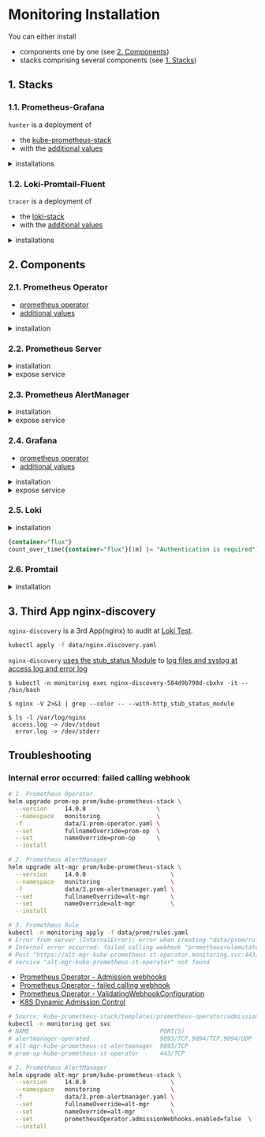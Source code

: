 # Monitoring Installation

You can either install

- components one by one (see [2. Components](#2-components))
- stacks comprising several components (see [1. Stacks](#1-stacks))

## 1. Stacks

### 1.1. Prometheus-Grafana

`hunter` is a deployment of

- the [kube-prometheus-stack](https://github.com/prometheus-community/helm-charts/tree/main/charts/kube-prometheus-stack)
- with the [additional values](data/stack.prom.values.yaml.j2)

<details close=""> <summary>installations</summary>

including components

- [prometheus operator](README.md#1-prometheus-operator)
- [prometheus server](README.md#2-prometheus)
- [alertmanager](./README.md#3-prometheus-alertmanager)
- [grafana](https://github.com/grafana/helm-charts/tree/main/charts/grafana)

```bash
do-jinja data/stack.prom.values.yaml.j2 data/.stack.values.yaml /tmp/

helm repo add prom https://prometheus-community.github.io/helm-charts

helm template hunter prom/kube-prometheus-stack \
helm upgrade  hunter prom/kube-prometheus-stack \
  --version     14.0.0                      \
  --namespace   monitoring                  \
  -f            data/.stack/0.yaml          \
  -f            data/.stack/1.prom-op.yaml  \
  --install --dry-run --debug
```

</details>

### 1.2. Loki-Promtail-Fluent

`tracer` is a deployment of

- the [loki-stack](https://github.com/grafana/helm-charts/tree/main/charts/loki-stack)
- with the [additional values](data/stack.loki.values.yaml.j2)

<details close=""> <summary>installations</summary>

```bash
do-jinja data/stack/5.loki.yaml.j2 data/stack/kind.values.yaml data/

helm repo add grafana https://grafana.github.io/helm-charts

monitor_ops='promtail.enabled=true,fluent-bit.enabled=true,grafana.enabled=false,prometheus.enabled=false'
persist_ops='prometheus.alertmanager.persistentVolume.enabled=false,prometheus.server.persistentVolume.enabled=false'

helm upgrade tracer grafana/loki-stack \
  --version     2.3.1                 \
  --namespace   monitoring            \
  -f            data/5.loki.yaml      \
  --set=${monitor_ops},${persist_ops} \
  --install --dry-run --debug

kubectl -n monitoring get cm tracer-promtail -o yaml | yq e '.data."promtail.yaml"' -M - | yq e -

```

</details>

## 2. Components

### 2.1. Prometheus Operator

- [prometheus operator](prometheus.md#1-prometheus-operator)
- [additional values](data/1.prom-operator.yaml)

<details close=""> <summary>installation</summary>

```bash
do-jinja data/stack/0.none.yaml.j2          data/stack/kind.values.yaml data/
do-jinja data/stack/1.prom-operator.yaml.j2 data/stack/kind.values.yaml data/

helm upgrade prom-op prom/kube-prometheus-stack \
  --version     14.0.0                    \
  --namespace   monitoring                \
  -f            data/0.none.yaml          \
  -f            data/1.prom-operator.yaml \
  --install
```

</details>

### 2.2. Prometheus Server

<details close=""> <summary>installation</summary>

```bash
helm upgrade prom-svr prom/kube-prometheus-stack \
  --version     14.0.0                    \
  --namespace   monitoring                \
  -f            data/0.none.yaml          \
  -f            data/2.prom-server.yaml  \
  --install
```

</details>

<details close=""> <summary>expose service</summary>

```bash
kubectl apply -f data/https/monitoring.prom-server.yaml
# https://prom-server.kind.io/
```

</details>

### 2.3. Prometheus AlertManager

<details close=""> <summary>installation</summary>

```bash
do-jinja data/stack/0.none.yaml.j2              data/stack/kind.values.yaml data/
do-jinja data/stack/3.prom-alertmanager.yaml.j2 data/stack/kind.values.yaml data/

helm upgrade alt-mgr prom/kube-prometheus-stack \
  --version     14.0.0                        \
  --namespace   monitoring                    \
  -f            data/0.none.yaml              \
  -f            data/3.prom-alertmanager.yaml \
  --install
```

</details>

<details close=""> <summary>expose service</summary>

```bash
kubectl apply -f data/https/monitoring.alert-manager.yaml
# https://alertmanager.kind.io/
```

</details>

### 2.4. Grafana

- [prometheus operator](prometheus.md#1-prometheus-operator)
- [additional values](data/data/4.grafana.yaml)

<details close=""> <summary>installation</summary>

```bash
helm upgrade grafana grafana/grafana  \
  --version   6.4.4                   \
  -n          monitoring              \
  -f          data/4.grafana.yaml     \
  --install
```

</details>

<details close=""> <summary>expose service</summary>

```bash
kubectl apply -f data/https/monitoring.grafana.yaml

# https://grafana.kind.io/

kubectl get secret -n monitoring grafana -o jsonpath="{.data.admin-user}"     | base64 --decode ; echo
kubectl get secret -n monitoring grafana -o jsonpath="{.data.admin-password}" | base64 --decode ; echo
```

</details>

### 2.5. Loki

<details close=""> <summary>installation</summary>

```bash
helm upgrade loki grafana/loki  \
  --version   2.5.0                   \
  -n          monitoring              \
  -f          data/5.loki.yaml     \
  --install
```

</details>

```sql
{container="flux"}
count_over_time({container="flux"}[1m] |= "Authentication is required")  > 1
```

### 2.6. Promtail

<details close=""> <summary>installation</summary>

```bash
helm upgrade promtail grafana/promtail  \
  --version   3.5.0                 \
  -n          monitoring            \
  -f          data/6.promtail.yaml  \
  --install
```

</details>

## 3. Third App nginx-discovery

`nginx-discovery` is a 3rd App(nginx) to audit at [Loki Test](loki.md#test).

```bash
kubectl apply -f data/nginx.discovery.yaml
```

`nginx-discovery` [uses the stub_status Module](https://www.nginx.com/blog/monitoring-nginx/#Log-Files-and-syslog) to [log files and syslog at access log and error log](https://docs.docker.com/config/containers/logging/)

```console
$ kubectl -n monitoring exec nginx-discovery-584d9b798d-cbxhv -it -- /bin/bash

$ nginx -V 2>&1 | grep --color -- --with-http_stub_status_module

$ ls -l /var/log/nginx
 access.log -> /dev/stdout
  error.log -> /dev/stderr
```

## Troubleshooting

### Internal error occurred: failed calling webhook

```bash
# 1. Prometheus Operator
helm upgrade prom-op prom/kube-prometheus-stack \
  --version     14.0.0                    \
  --namespace   monitoring                \
  -f            data/1.prom-operator.yaml \
  --set         fullnameOverride=prom-op  \
  --set         nameOverride=prom-op      \
  --install

# 2. Prometheus AlertManager
helm upgrade alt-mgr prom/kube-prometheus-stack \
  --version     14.0.0                        \
  --namespace   monitoring                    \
  -f            data/3.prom-alertmanager.yaml \
  --set         fullnameOverride=alt-mgr      \
  --set         nameOverride=alt-mgr          \
  --install

# 3. Prometheus Rule
kubectl -n monitoring apply -f data/prom/rules.yaml
# Error from server (InternalError): error when creating "data/prom/rules.yaml": 
# Internal error occurred: failed calling webhook "prometheusrulemutate.monitoring.coreos.com": 
# Post "https://alt-mgr-kube-prometheus-st-operator.monitoring.svc:443/admission-prometheusrules/mutate?timeout=10s":
# service "alt-mgr-kube-prometheus-st-operator" not found
```

- [Prometheus Operator - Admission webhooks](https://github.com/prometheus-operator/prometheus-operator/blob/master/Documentation/user-guides/webhook.md)
- [Prometheus Operator - failed calling webhook](https://github.com/helm/charts/issues/19928)
- [Prometheus Operator - ValidatingWebhookConfiguration](https://github.com/prometheus-community/helm-charts/blob/acb625d5051ff73032cbb0e2a3275735f6113afb/charts/kube-prometheus-stack/templates/prometheus-operator/admission-webhooks/validatingWebhookConfiguration.yaml#L34)
- [K8S Dynamic Admission Control](https://kubernetes.io/docs/reference/access-authn-authz/extensible-admission-controllers/)

```bash
# Source: kube-prometheus-stack/templates/prometheus-operator/admission-webhooks/validatingWebhookConfiguration.yaml
kubectl -n monitoring get svc
# NAME                                     PORT(S)                   
# alertmanager-operated                    9093/TCP,9094/TCP,9094/UDP
# alt-mgr-kube-prometheus-st-alertmanager  9093/TCP                  
# prom-op-kube-prometheus-st-operator      443/TCP                   

# 2. Prometheus AlertManager
helm upgrade alt-mgr prom/kube-prometheus-stack \
  --version     14.0.0                        \
  --namespace   monitoring                    \
  -f            data/3.prom-alertmanager.yaml \
  --set         fullnameOverride=alt-mgr      \
  --set         nameOverride=alt-mgr          \
  --set         prometheusOperator.admissionWebhooks.enabled=false  \
  --install
```